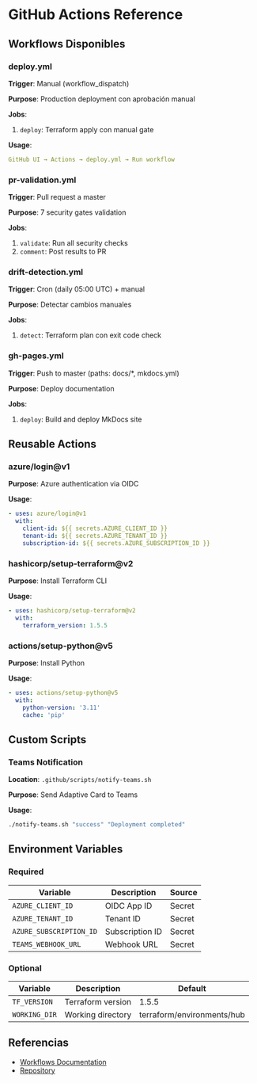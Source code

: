 # GitHub Actions Reference

## Workflows Disponibles

### deploy.yml

**Trigger**: Manual (workflow_dispatch)

**Purpose**: Production deployment con aprobación manual

**Jobs**:

1. `deploy`: Terraform apply con manual gate

**Usage**:

```yaml
GitHub UI → Actions → deploy.yml → Run workflow
```

### pr-validation.yml

**Trigger**: Pull request a master

**Purpose**: 7 security gates validation

**Jobs**:

1. `validate`: Run all security checks
2. `comment`: Post results to PR

### drift-detection.yml

**Trigger**: Cron (daily 05:00 UTC) + manual

**Purpose**: Detectar cambios manuales

**Jobs**:

1. `detect`: Terraform plan con exit code check

### gh-pages.yml

**Trigger**: Push to master (paths: docs/*, mkdocs.yml)

**Purpose**: Deploy documentation

**Jobs**:

1. `deploy`: Build and deploy MkDocs site

## Reusable Actions

### azure/login@v1

**Purpose**: Azure authentication via OIDC

**Usage**:

```yaml
- uses: azure/login@v1
  with:
    client-id: ${{ secrets.AZURE_CLIENT_ID }}
    tenant-id: ${{ secrets.AZURE_TENANT_ID }}
    subscription-id: ${{ secrets.AZURE_SUBSCRIPTION_ID }}
```

### hashicorp/setup-terraform@v2

**Purpose**: Install Terraform CLI

**Usage**:

```yaml
- uses: hashicorp/setup-terraform@v2
  with:
    terraform_version: 1.5.5
```

### actions/setup-python@v5

**Purpose**: Install Python

**Usage**:

```yaml
- uses: actions/setup-python@v5
  with:
    python-version: '3.11'
    cache: 'pip'
```

## Custom Scripts

### Teams Notification

**Location**: `.github/scripts/notify-teams.sh`

**Purpose**: Send Adaptive Card to Teams

**Usage**:

```bash
./notify-teams.sh "success" "Deployment completed"
```

## Environment Variables

### Required

| Variable | Description | Source |
|----------|-------------|--------|
| `AZURE_CLIENT_ID` | OIDC App ID | Secret |
| `AZURE_TENANT_ID` | Tenant ID | Secret |
| `AZURE_SUBSCRIPTION_ID` | Subscription ID | Secret |
| `TEAMS_WEBHOOK_URL` | Webhook URL | Secret |

### Optional

| Variable | Description | Default |
|----------|-------------|---------|
| `TF_VERSION` | Terraform version | 1.5.5 |
| `WORKING_DIR` | Working directory | terraform/environments/hub |

## Referencias

- [Workflows Documentation](../cicd/workflows.md)
- [Repository](https://github.com/AlbertoLacambra/DXC_PoC_Nirvana)
